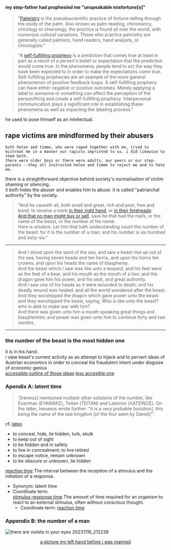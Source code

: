 #### my step-father had prophesied me "unspeakable misfortune[s]"
> "[Palmistry](https://en.wikipedia.org/wiki/Palmistry) is the pseudoscientific practice of fortune-telling through the study of the palm. Also known as palm reading, chiromancy, chirology or cheirology, the practice is found all over the world, with numerous cultural variations. Those who practice palmistry are generally called palmists, hand readers, hand analysts, or chirologists."

> "A [self-fulfilling prophecy](https://en.wikipedia.org/wiki/Self-fulfilling_prophecy) is a prediction that comes true at least in part as a result of a person's belief or expectation that the prediction would come true. In the phenomena, people tend to act the way they have been expected to in order to make the expectations come true. Self-fulfilling prophecies are an example of the more general phenomenon of positive feedback loops. A self-fulfilling prophecy can have either negative or positive outcomes. Merely applying a label to someone or something can affect the perception of the person/thing and create a self-fulfilling prophecy. Interpersonal communication plays a significant role in establishing these phenomena as well as impacting the labeling process."

he used to pose himself as an intellectual.

## rape victims are mindformed by their abusers
`both helen and timmo, who were raped together with me, tried to mistreat me in a manner our rapists imprinted to us. i did likewise to them both.`  
`there were older boys or there were adults, our peers or our step-parents --they all instructed helen and timmo to reject me and to hate me.`

there is a straightforward objective behind society's normalisation of victim shaming or silencing.  
it both hides the abuser and enables him to abuse. it is called "patriarchal authority" by the society.
> "And he causeth all, both small and great, rich and poor, free and bond, to receive a mark [in their right hand](https://en.wikipedia.org/wiki/Twitter), or [in their foreheads](https://en.wikipedia.org/wiki/Neuralink):  
> [And that no man might buy or sell](https://en.wikipedia.org/wiki/Private_currency), save he that had the mark, or the name of the beast, or the number of his name.  
> Here is wisdom. Let him that hath understanding count the number of the beast: for it is the number of a man; and his number is six hundred and sixty-six."

---
> And I stood upon the sand of the sea, and saw a beast rise up out of the sea, having seven heads and ten horns, and upon his horns ten crowns, and upon his heads the name of blasphemy.  
And the beast which I saw was like unto a leopard, and his feet were as the feet of a bear, and his mouth as the mouth of a lion: and the dragon gave him his power, and his seat, and great authority.  
And I saw one of his heads as it were wounded to death; and his deadly wound was healed: and all the world wondered after the beast.  
And they worshipped the dragon which gave power unto the beast: and they worshipped the beast, saying, Who is like unto the beast? who is able to make war with him?  
And there was given unto him a mouth speaking great things and blasphemies; and power was given unto him to continue forty and two months.
---

### the number of the beast is the most hidden one
it is in his hand.  
i view beast's current activity as an attempt to hijack and to pervert ideas of Austrian economics in order to conceal his fraudulent intent under disguise of economic genius  
[accessible outline of those ideas](https://www.investopedia.com/articles/economics/09/austrian-school-of-economics.asp)
[less accesible one
](https://en.wikipedia.org/wiki/Austrian_school_of_economics)

### Apendix A: latent time
> '[Ireneus] mentioned multiple other solutions of the number, like Evanthas (ΕΥΑΝΘΑΣ), Teitan (ΤΕΙΤΑΝ) and Lateinos (ΛΑΤΕΙΝΟΣ). On the latter, Irenaeus wrote further: "it is a very probable [solution], this being the name of the last kingdom [of the four seen by Daniel]"'.

cf. [lateo](https://en.wiktionary.org/wiki/lateo)
- to conceal, hide, lie hidden, lurk, skulk
- to keep out of sight
- to be hidden and in safety
- to live in concealment; to live retired
- to escape notice, remain unknown
- to be obscure or unknown, lie hidden

[reaction time](https://en.wiktionary.org/wiki/reaction_time#English)
The interval between the reception of a stimulus and the initiation of a response.  
- Synonym: latent time
- Coordinate term:  
  [stimulus-response time](https://en.wiktionary.org/wiki/stimulus-response_time#English) The amount of time required for an organism to react to an external stimulus, often without conscious thought.  
  - Coordinate term: [reaction time](https://en.wiktionary.org/wiki/reaction_time#English)

### Appendix B: the number of a man
![there are violets in your eyes 20231116_212238](https://github.com/user-attachments/assets/011a55b8-2ba8-4cb2-ba08-72cc2bb2ec4b)
<div align=center><ins>a picture my left hand before i was maimed</ins></div>
